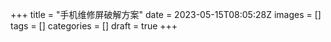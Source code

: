 +++
title = "手机维修屏破解方案"
date = 2023-05-15T08:05:28Z
images = []
tags = []
categories = []
draft = true
+++
